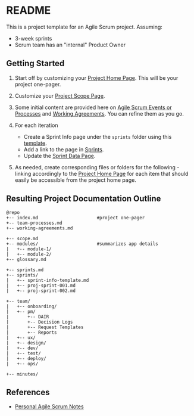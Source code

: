# README

This is a project template for an Agile Scrum project. Assuming:

  * 3-week sprints
  * Scrum team has an "internal" Product Owner

## Getting Started

  1. Start off by customizing your [Project Home Page](docs/index.md). This will be your project one-pager.

  2. Customize your [Project Scope Page](docs/scope.md).

  3. Some initial content are provided here on [Agile Scrum Events or Processes](docs/team-processes.md) and [Working Agreements](docs/working-agreements.md). You can refine them as you go.

  4. For each iteration

      * Create a Sprint Info page under the ```sprints``` folder using this [template](docs/sprints/sprint-info-template.md).
      * Add a link to the page in [Sprints](docs/sprints.md).
      * Update the [Sprint Data Page](docs/sprint-data.md).


  5. As needed, create corresponding files or folders for the following - linking accordingly to the [Project Home Page](docs/index.md) for each item that should easily be accessible from the project home page.

## Resulting Project Documentation Outline

```
@repo
+-- index.md                      #project one-pager
+-- team-processes.md
+-- working-agreements.md

+-- scope.md
+-- modules/                      #summarizes app details
|   +-- module-1/
|   +-- module-2/
+-- glossary.md

+-- sprints.md
+-- sprints/
|   +-- sprint-info-template.md
|   +-- proj-sprint-001.md
|   +-- proj-sprint-002.md

+-- team/
|   +-- onboarding/
|   +-- pm/
|       +-- DAIR
|       +-- Decision Logs
|       +-- Request Templates
|       +-- Reports
|   +-- ux/
|   +-- design/
|   +-- dev/
|   +-- test/
|   +-- deploy/
|   +-- ops/

+-- minutes/
```

## References

  * [Personal Agile Scrum Notes](https://rocketkeis.github.io/kkb/agilescrum/)
